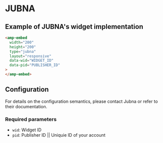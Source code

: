 # JUBNA

## Example of JUBNA's widget implementation

```html
<amp-embed
  width="200"
  height="200"
  type="jubna"
  layout="responsive"
  data-wid="WIDGET_ID"
  data-pid="PUBLISHER_ID"
>
</amp-embed>
```

## Configuration

For details on the configuration semantics, please contact Jubna or refer to their documentation.

### Required parameters

-   `wid`: Widget ID
-   `pid`: Publisher ID || Uniquie ID of your account
